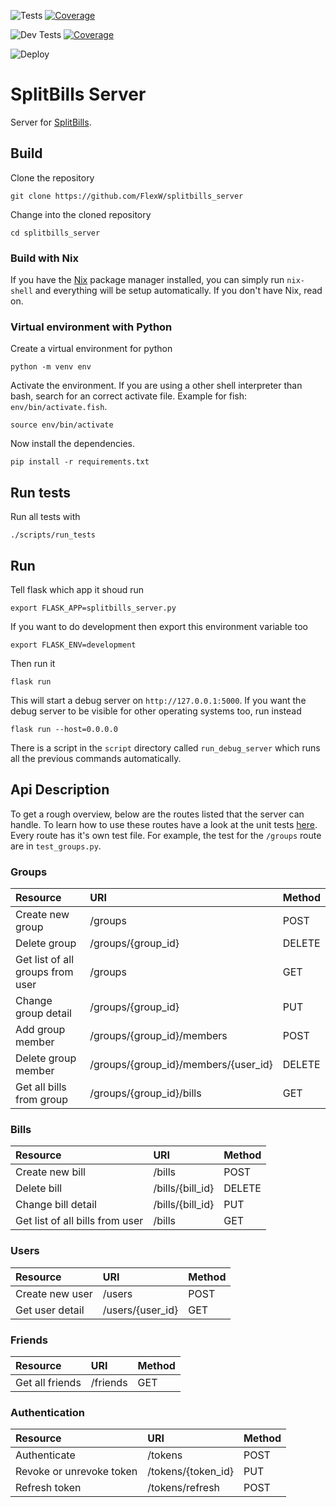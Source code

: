 ![Tests](https://github.com/FlexW/splitbills_server/workflows/Tests/badge.svg)
[![Coverage](https://codecov.io/gh/FlexW/splitbills_server/branch/main/graph/badge.svg?token=DODRY5LAPK)](https://codecov.io/gh/FlexW/splitbills_server)


![Dev Tests](https://github.com/FlexW/splitbills_server/workflows/Dev%20Tests/badge.svg)
[![Coverage](https://codecov.io/gh/FlexW/splitbills_server/branch/dev/graph/badge.svg?token=DODRY5LAPK)](https://codecov.io/gh/FlexW/splitbills_server)

![Deploy](https://github.com/FlexW/splitbills_server/workflows/Deploy/badge.svg)

# SplitBills Server

Server for [SplitBills](https://gitlab.com/flexw/splitbills).

## Build
Clone the repository
```
git clone https://github.com/FlexW/splitbills_server
```
Change into the cloned repository
```
cd splitbills_server
```

### Build with Nix
If you have the [Nix](https://nixos.org/) package manager installed,
you can simply run `nix-shell` and everything will be setup
automatically. If you don't have Nix, read on.

### Virtual environment with Python
Create a virtual environment for python
```
python -m venv env
```
Activate the environment. If you are using a other shell interpreter
than bash, search for an correct activate file. Example for fish:
`env/bin/activate.fish`.
```
source env/bin/activate
```
Now install the dependencies.
```
pip install -r requirements.txt
```

## Run tests
Run all tests with
```
./scripts/run_tests
```

## Run
Tell flask which app it shoud run
```
export FLASK_APP=splitbills_server.py
```
If you want to do development then export this environment variable
too
```
export FLASK_ENV=development
```
Then run it
```
flask run
```
This will start a debug server on `http://127.0.0.1:5000`. If you want
the debug server to be visible for other operating systems too, run
instead
```
flask run --host=0.0.0.0
```
There is a script in the `script` directory called `run_debug_server`
which runs all the previous commands automatically.

## Api Description

To get a rough overview, below are the routes listed that the server
can handle. To learn how to use these routes have a look at the unit
tests
[here](https://github.com/FlexW/splitbills_server/tree/dev/tests/unit/api/resources).
Every route has it's own test file. For example, the test for the
`/groups` route are in `test_groups.py`.

### Groups

| Resource                         | URI                                  | Method |
|:---------------------------------|:-------------------------------------|:-------|
| Create new group                 | /groups                              | POST   |
| Delete group                     | /groups/{group_id}                   | DELETE |
| Get list of all groups from user | /groups                              | GET    |
| Change group detail              | /groups/{group_id}                   | PUT    |
| Add group member                 | /groups/{group_id}/members           | POST   |
| Delete group member              | /groups/{group_id}/members/{user_id} | DELETE |
| Get all bills from group         | /groups/{group_id}/bills             | GET    |

### Bills

| Resource                        | URI              | Method |
|:--------------------------------|:-----------------|:-------|
| Create new bill                 | /bills           | POST   |
| Delete bill                     | /bills/{bill_id} | DELETE |
| Change bill detail              | /bills/{bill_id} | PUT    |
| Get list of all bills from user | /bills           | GET    |

### Users

| Resource        | URI              | Method |
|:----------------|:-----------------|:-------|
| Create new user | /users           | POST   |
| Get user detail | /users/{user_id} | GET    |

### Friends

| Resource        | URI      | Method |
|:----------------|:---------|:-------|
| Get all friends | /friends | GET    |


### Authentication
| Resource                 | URI                | Method |
|:-------------------------|:-------------------|:-------|
| Authenticate             | /tokens            | POST   |
| Revoke or unrevoke token | /tokens/{token_id} | PUT    |
| Refresh token            | /tokens/refresh    | POST   |
